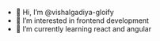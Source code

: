 - 👋 Hi, I’m @vishalgadiya-gloify
- 👀 I’m interested in frontend development
- 🌱 I’m currently learning react and angular


<!---
vishalgadiya-gloify/vishalgadiya-gloify is a ✨ special ✨ repository because its `README.md` (this file) appears on your GitHub profile.
You can click the Preview link to take a look at your changes.
--->
